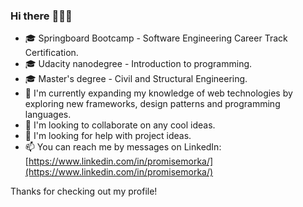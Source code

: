 ### Hi there :wave::wave::wave:

* :mortar_board: Springboard Bootcamp - Software Engineering Career Track Certification.
* :mortar_board: Udacity nanodegree - Introduction to programming.
* :mortar_board: Master's degree - Civil and Structural Engineering.
* :seedling: I'm currently expanding my knowledge of web technologies by exploring new frameworks, design patterns and programming languages.
* :handshake: I'm looking to collaborate on any cool ideas.
* :thinking: I'm looking for help with project ideas.
* :mailbox: You can reach me by messages on LinkedIn: [https://www.linkedin.com/in/promisemorka/](https://www.linkedin.com/in/promisemorka/)

Thanks for checking out my profile!
